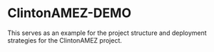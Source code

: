 # ClintonAMEZ-DEMO
This serves as an example for the project structure and deployment strategies for the ClintonAMEZ project. 
